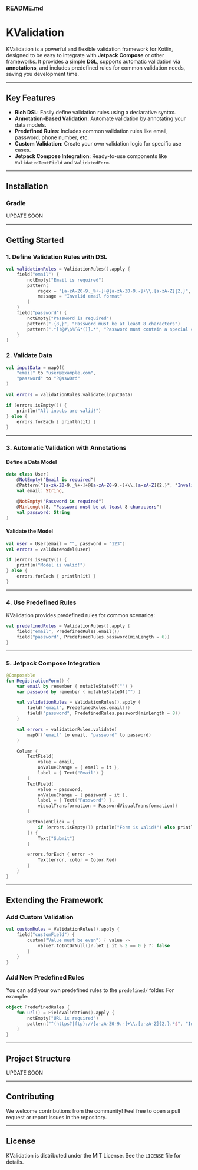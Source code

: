 ### **README.md**

# **KValidation**

KValidation is a powerful and flexible validation framework for Kotlin, designed to be easy to integrate with **Jetpack Compose** or other frameworks. It provides a simple **DSL**, supports automatic validation via **annotations**, and includes predefined rules for common validation needs, saving you development time.

---

## **Key Features**

- **Rich DSL**: Easily define validation rules using a declarative syntax.
- **Annotation-Based Validation**: Automate validation by annotating your data models.
- **Predefined Rules**: Includes common validation rules like email, password, phone number, etc.
- **Custom Validation**: Create your own validation logic for specific use cases.
- **Jetpack Compose Integration**: Ready-to-use components like `ValidatedTextField` and `ValidatedForm`.

---

## **Installation**

### **Gradle**

UPDATE SOON


---

## **Getting Started**

### **1. Define Validation Rules with DSL**
```kotlin
val validationRules = ValidationRules().apply {
    field("email") {
        notEmpty("Email is required")
        pattern(
            regex = "[a-zA-Z0-9._%+-]+@[a-zA-Z0-9.-]+\\.[a-zA-Z]{2,}",
            message = "Invalid email format"
        )
    }
    field("password") {
        notEmpty("Password is required")
        pattern(".{8,}", "Password must be at least 8 characters")
        pattern(".*[!@#\$%^&*()].*", "Password must contain a special character")
    }
}
```

### **2. Validate Data**
```kotlin
val inputData = mapOf(
    "email" to "user@example.com",
    "password" to "P@ssw0rd"
)

val errors = validationRules.validate(inputData)

if (errors.isEmpty()) {
    println("All inputs are valid!")
} else {
    errors.forEach { println(it) }
}
```

---

### **3. Automatic Validation with Annotations**

#### **Define a Data Model**
```kotlin
data class User(
    @NotEmpty("Email is required")
    @Pattern("[a-zA-Z0-9._%+-]+@[a-zA-Z0-9.-]+\\.[a-zA-Z]{2,}", "Invalid email format")
    val email: String,

    @NotEmpty("Password is required")
    @MinLength(8, "Password must be at least 8 characters")
    val password: String
)
```

#### **Validate the Model**
```kotlin
val user = User(email = "", password = "123")
val errors = validateModel(user)

if (errors.isEmpty()) {
    println("Model is valid!")
} else {
    errors.forEach { println(it) }
}
```

---

### **4. Use Predefined Rules**
KValidation provides predefined rules for common scenarios:
```kotlin
val predefinedRules = ValidationRules().apply {
    field("email", PredefinedRules.email())
    field("password", PredefinedRules.password(minLength = 6))
}
```

---

### **5. Jetpack Compose Integration**
```kotlin
@Composable
fun RegistrationForm() {
    var email by remember { mutableStateOf("") }
    var password by remember { mutableStateOf("") }

    val validationRules = ValidationRules().apply {
        field("email", PredefinedRules.email())
        field("password", PredefinedRules.password(minLength = 8))
    }

    val errors = validationRules.validate(
        mapOf("email" to email, "password" to password)
    )

    Column {
        TextField(
            value = email,
            onValueChange = { email = it },
            label = { Text("Email") }
        )
        TextField(
            value = password,
            onValueChange = { password = it },
            label = { Text("Password") },
            visualTransformation = PasswordVisualTransformation()
        )

        Button(onClick = {
            if (errors.isEmpty()) println("Form is valid!") else println(errors.joinToString("\n"))
        }) {
            Text("Submit")
        }

        errors.forEach { error ->
            Text(error, color = Color.Red)
        }
    }
}
```

---

## **Extending the Framework**

### **Add Custom Validation**
```kotlin
val customRules = ValidationRules().apply {
    field("customField") {
        custom("Value must be even") { value ->
            value?.toIntOrNull()?.let { it % 2 == 0 } ?: false
        }
    }
}
```

### **Add New Predefined Rules**
You can add your own predefined rules to the `predefined/` folder. For example:
```kotlin
object PredefinedRules {
    fun url() = FieldValidation().apply {
        notEmpty("URL is required")
        pattern("^(https?|ftp)://[a-zA-Z0-9.-]+\\.[a-zA-Z]{2,}.*$", "Invalid URL format")
    }
}
```

---

## **Project Structure**
UPDATE SOON

---

## **Contributing**
We welcome contributions from the community! Feel free to open a pull request or report issues in the repository.

---

## **License**
KValidation is distributed under the MIT License. See the `LICENSE` file for details.
